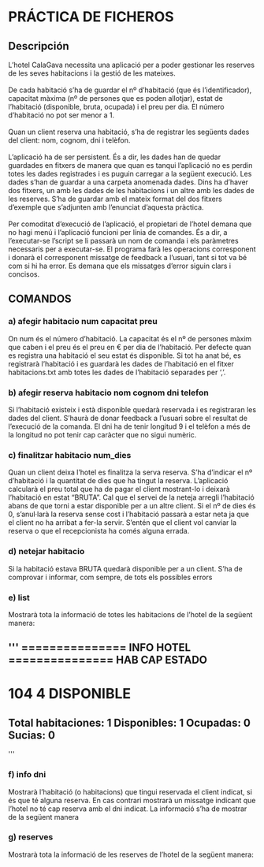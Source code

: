 # PRÁCTICA DE FICHEROS

## Descripción

L’hotel CalaGava necessita una aplicació per a poder gestionar les reserves de les 
seves habitacions i la gestió de les mateixes. <br><br>
De cada habitació s’ha de guardar el nº d’habitació (que és l’identificador), 
capacitat màxima (nº de persones que es poden allotjar), estat de l’habitació 
(disponible, bruta, ocupada) i el preu per dia. El número d’habitació no pot ser 
menor a 1.<br><br>
Quan un client reserva una habitació, s’ha de registrar les següents dades del 
client: nom, cognom, dni i telèfon. <br><br>
L’aplicació ha de ser persistent. És a dir, les dades han de quedar guardades en 
fitxers de manera que quan es tanqui l’aplicació no es perdin totes les dades 
registrades i es puguin carregar a la següent execució. Les dades s’han de guardar 
a una carpeta anomenada dades. Dins ha d’haver dos fitxers, un amb les dades 
de les habitacions i un altre amb les dades de les reserves. S’ha de guardar amb 
el mateix format del dos fitxers d’exemple que s’adjunten amb l’enunciat d’aquesta 
pràctica.<br><br>
Per comoditat d’execució de l’aplicació, el propietari de l’hotel demana que no hagi 
menú i l’aplicació funcioni per línia de comandes. És a dir, a l’executar-se l’script 
se li passarà un nom de comanda i els paràmetres necessaris per a executar-se. 
El programa farà les operacions corresponent i donarà el corresponent missatge 
de feedback a l’usuari, tant si tot va bé com si hi ha error. Es demana que els 
missatges d’error siguin clars i concisos.

## COMANDOS
### a) afegir habitacio num capacitat preu
On num és el número d’habitació. La capacitat és el nº de persones màxim que 
caben i el preu és el preu en € per dia de l’habitació. Per defecte quan es registra 
una habitació el seu estat és disponible. Si tot ha anat bé, es registrarà l’habitació 
i es guardarà les dades de l’habitació en el fitxer habitacions.txt amb totes les 
dades de l’habitació separades per ‘,’.

### b) afegir reserva habitacio nom cognom dni telefon
Si l’habitació existeix i està disponible quedarà reservada i es registraran les dades 
del client. S’haurà de donar feedback a l’usuari sobre el resultat de l’execució de 
la comanda. El dni ha de tenir longitud 9 i el telèfon a més de la longitud no pot 
tenir cap caràcter que no sigui numèric.

### c) finalitzar habitacio num_dies
Quan un client deixa l’hotel es finalitza la serva reserva. S’ha d’indicar el nº 
d’habitació i la quantitat de dies que ha tingut la reserva. L’aplicació calcularà el 
preu total que ha de pagar el client mostrant-lo i deixarà l’habitació en estat 
“BRUTA”. Cal que el servei de la neteja arregli l’habitació abans de que torni a 
estar disponible per a un altre client. Si el nº de dies és 0, s’anul·larà la reserva 
sense cost i l’habitació passarà a estar neta ja que el client no ha arribat a fer-la 
servir. S’entén que el client vol canviar la reserva o que el recepcionista ha comés 
alguna errada.

### d) netejar habitacio
Si la habitació estava BRUTA quedarà disponible per a un client. S’ha de 
comprovar i informar, com sempre, de tots els possibles errors

### e) list
Mostrarà tota la informació de totes les habitacions de l’hotel de la següent 
manera:

'''
===============        INFO HOTEL        ===============
HAB		CAP		ESTADO
--------------------------------------------------------
104		4		DISPONIBLE	
========================================================
Total habitaciones: 1
Disponibles: 1	Ocupadas: 0	Sucias: 0
-------------------------------------------------------
'''

### f) info dni
Mostrarà l’habitació (o habitacions) que tingui reservada el client indicat, si 
és que té alguna reserva. 
En cas contrari mostrarà un missatge indicant que l’hotel no té cap reserva 
amb el dni indicat. 
La informació s’ha de mostrar de la següent manera

### g) reserves
Mostrarà tota la informació de les reserves de l’hotel de la següent manera:


